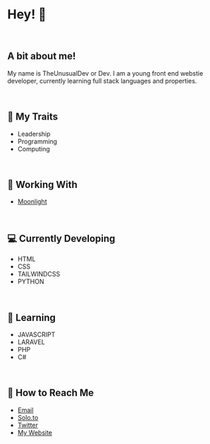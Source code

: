 <h1><strong>Hey! 👋</strong></h1>

<br>
<h2>A bit about me!</h2>
<p>My name is TheUnusualDev or Dev. I am a young front end webstie developer, currently learning full stack languages and properties.</p>
<br>

<h2>🛫 My Traits</h2>
<ul>
  <li>Leadership</li>
  <li>Programming</li>
  <li>Computing</li>
</ul>
<br>

<h2>📁 Working With</h2>
<ul>
  <li><a href='https://moonlighthq.net'>Moonlight</a></li>
</ul>

<br>
<h2>💻 Currently Developing</h2>
<ul>
  <li>HTML</li>
  <li>CSS</li>
  <li>TAILWINDCSS</li>
  <li>PYTHON</li>
</ul>

<br>
<h2>🌱 Learning</h2>
<ul>
  <li>JAVASCRIPT</li>
  <li>LARAVEL</li>
  <li>PHP</li>
  <li>C#</li>
</ul>

<br>
<h2>📮 How to Reach Me</h2>
<ul>
  <li><a href='mailto:dev@theunusualdev.com'>Email</a></li>
  <li><a href='solo.to/theunusualdev'>Solo.to</a></li>
  <li><a href='twitter.com/theunusualdev'>Twitter</a></li>
  <li><a href='theunusualdev.com'>My Website</a></li>
</ul>
